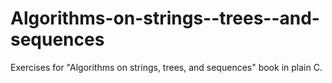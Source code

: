 Algorithms-on-strings--trees--and-sequences
===========================================

Exercises for "Algorithms on strings, trees, and sequences" book in plain C.